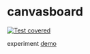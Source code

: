# canvasboard

[![Test covered](https://github.com/asavan/canvasboard/actions/workflows/static.yml/badge.svg)](https://asavan.github.io/canvasboard/)

experiment
[demo](https://asavan.github.io/canvasboard/)
